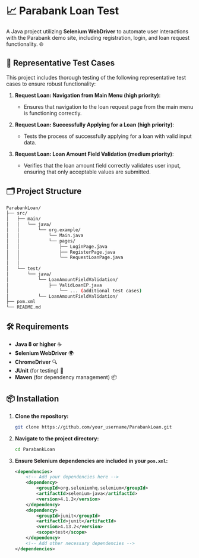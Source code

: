# 📈 Parabank Loan Test

A Java project utilizing **Selenium WebDriver** to automate user interactions with the Parabank demo site, including registration, login, and loan request functionality. 🌐

## 💼 Representative Test Cases

This project includes thorough testing of the following representative test cases to ensure robust functionality:

1. **Request Loan: Navigation from Main Menu (high priority)**:
   - Ensures that navigation to the loan request page from the main menu is functioning correctly.

2. **Request Loan: Successfully Applying for a Loan (high priority)**:
   - Tests the process of successfully applying for a loan with valid input data.

3. **Request Loan: Loan Amount Field Validation (medium priority)**:
   - Verifies that the loan amount field correctly validates user input, ensuring that only acceptable values are submitted.

## 🗂️ Project Structure
```bash
ParabankLoan/
├── src/
│   ├── main/
│   │   └── java/
│   │       └── org.example/
│   │           └── Main.java
│   │           └── pages/
│   │               ├── LoginPage.java
│   │               ├── RegisterPage.java
│   │               └── RequestLoanPage.java
│   │               
│   └── test/
│       └── java/
│           └── LoanAmountFieldValidation/
│               ├── ValidLoanEP.java
│                   └── ... (additional test cases)
│           └── LoanAmountFieldValidation/
├── pom.xml
└── README.md
```

## 🛠️ Requirements

- **Java 8 or higher** ☕
- **Selenium WebDriver** 🌍
- **ChromeDriver** 🔍
- **JUnit** (for testing) 🧪
- **Maven** (for dependency management) 📦

## 📦 Installation

1. **Clone the repository:**
   ```bash
   git clone https://github.com/your_username/ParabankLoan.git
   ```
2. **Navigate to the project directory:**
   ```bash
   cd ParabankLoan
   ```
3. **Ensure Selenium dependencies are included in your `pom.xml`:**
   ```xml
   <dependencies>
       <!-- Add your dependencies here -->
       <dependency>
           <groupId>org.seleniumhq.selenium</groupId>
           <artifactId>selenium-java</artifactId>
           <version>4.1.2</version>
       </dependency>
       <dependency>
           <groupId>junit</groupId>
           <artifactId>junit</artifactId>
           <version>4.13.2</version>
           <scope>test</scope>
       </dependency>
       <!-- Add other necessary dependencies -->
   </dependencies>
   ```


